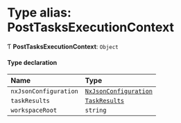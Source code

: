 # Type alias: PostTasksExecutionContext

Ƭ **PostTasksExecutionContext**: `Object`

#### Type declaration

| Name                  | Type                                                                |
| :-------------------- | :------------------------------------------------------------------ |
| `nxJsonConfiguration` | [`NxJsonConfiguration`](../../devkit/documents/NxJsonConfiguration) |
| `taskResults`         | [`TaskResults`](../../devkit/documents/TaskResults)                 |
| `workspaceRoot`       | `string`                                                            |

